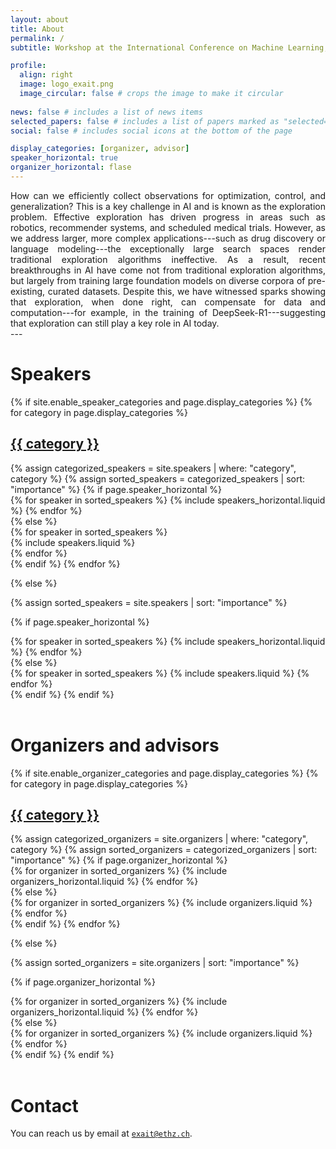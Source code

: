 ```yaml
---
layout: about
title: About
permalink: /
subtitle: Workshop at the International Conference on Machine Learning, <a href="https://icml.cc/virtual/2025/workshop/39958">Saturday, the 19 of July 2025</a>. Vancouver, Canada.

profile:
  align: right
  image: logo_exait.png
  image_circular: false # crops the image to make it circular
    
news: false # includes a list of news items
selected_papers: false # includes a list of papers marked as "selected={true}"
social: false # includes social icons at the bottom of the page

display_categories: [organizer, advisor]
speaker_horizontal: true
organizer_horizontal: flase
---
```


<div style="text-align: justify">
How can we efficiently collect observations for optimization, control, and generalization? This is a key challenge in AI and is known as the exploration problem. Effective exploration has driven progress in areas such as robotics, recommender systems, and scheduled medical trials. However, as we address larger, more complex applications---such as drug discovery or language modeling---the exceptionally large search spaces render traditional exploration algorithms ineffective. As a result, recent breakthroughs in AI have come not from traditional exploration algorithms, but largely from training large foundation models on diverse corpora of pre-existing, curated datasets. Despite this, we have witnessed sparks showing that exploration, when done right, can compensate for data and computation---for example, in the training of DeepSeek-R1---suggesting that exploration can still play a key role in AI today.
</div>
---

<!-- Speakers -->
<br>
<h1><b>Speakers</b></h1>

<div class="speakers">
{% if site.enable_speaker_categories and page.display_categories %}
  <!-- Display categorized speakers -->
  {% for category in page.display_categories %}
  <a id="{{ category }}" href=".#{{ category }}">
    <h2 class="category">{{ category }}</h2>
  </a>
  {% assign categorized_speakers = site.speakers | where: "category", category %}
  {% assign sorted_speakers = categorized_speakers | sort: "importance" %}
  <!-- Generate cards for each speaker -->
  {% if page.speaker_horizontal %}
  <div class="container">
    <div class="row row-cols-2">
    {% for speaker in sorted_speakers %}
      {% include speakers_horizontal.liquid %}
    {% endfor %}
    </div>
  </div>
  {% else %}
  <div class="d-flex justify-content-between">
    {% for speaker in sorted_speakers %}
      <div class="p-2">{% include speakers.liquid %}</div>
    {% endfor %}
  </div>
  {% endif %}
  {% endfor %}

{% else %}

<!-- Display speakers without categories -->

{% assign sorted_speakers = site.speakers | sort: "importance" %}

  <!-- Generate cards for each speaker -->

{% if page.speaker_horizontal %}

  <div class="container">
    <div class="row row-cols-2">
    {% for speaker in sorted_speakers %}
      {% include speakers_horizontal.liquid %}
    {% endfor %}
    </div>
  </div>
  {% else %}
  <div class="grid">
    {% for speaker in sorted_speakers %}
      {% include speakers.liquid %}
    {% endfor %}
  </div>
  {% endif %}
{% endif %}
</div>


<br>
<!-- Organizers -->
<h1><b>Organizers and advisors</b></h1>
<p> </p>
<div class="organizers">
{% if site.enable_organizer_categories and page.display_categories %}
  <!-- Display categorized organizers -->
  {% for category in page.display_categories %}
  <a id="{{ category }}" href=".#{{ category }}">
    <h2 class="category">{{ category }}</h2>
  </a>
  {% assign categorized_organizers = site.organizers | where: "category", category %}
  {% assign sorted_organizers = categorized_organizers | sort: "importance" %}
  <!-- Generate cards for each organizer -->
  {% if page.organizer_horizontal %}
  <div class="container">
    <div class="row row-cols-2">
    {% for organizer in sorted_organizers %}
      {% include organizers_horizontal.liquid %}
    {% endfor %}
    </div>
  </div>
  {% else %}
  <div class="grid">
    {% for organizer in sorted_organizers %}
      {% include organizers.liquid %}
    {% endfor %}
  </div>
  {% endif %}
  {% endfor %}

{% else %}

<!-- Display organizers without categories -->

{% assign sorted_organizers = site.organizers | sort: "importance" %}

  <!-- Generate cards for each organizer -->

{% if page.organizer_horizontal %}

  <div class="container">
    <div class="row row-cols-2">
    {% for organizer in sorted_organizers %}
      {% include organizers_horizontal.liquid %}
    {% endfor %}
    </div>
  </div>
  {% else %}
  <div class="grid">
    {% for organizer in sorted_organizers %}
      {% include organizers.liquid %}
    {% endfor %}
  </div>
  {% endif %}
{% endif %}
</div>

<br>
<h1><b>Contact</b></h1>

You can reach us by email at [``exait@ethz.ch``](mailto:exait@ethz.ch).
